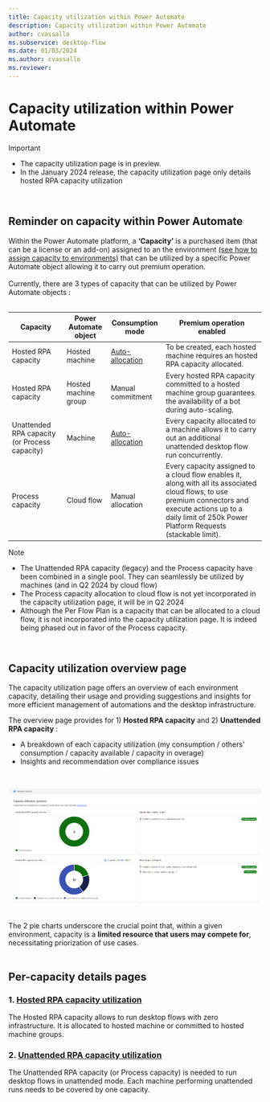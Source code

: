 ```yaml
---
title: Capacity utilization within Power Automate
description: Capacity utilization within Power Automate
author: cvassallo
ms.subservice: desktop-flow
ms.date: 01/03/2024
ms.author: cvassallo
ms.reviewer: 
---
```


# Capacity utilization within Power Automate

> [!IMPORTANT]
> - The capacity utilization page is in preview.
> - In the January 2024 release, the capacity utilization page only details hosted RPA capacity utilization

<br/>

## Reminder on capacity within Power Automate

Within the Power Automate platform, a **‘Capacity’** is a purchased item (that can be a license or an add-on) assigned to an the environment [(see how to assign capacity to environments)](https://learn.microsoft.com/power-platform/admin/capacity-add-on#allocate-or-change-capacity-in-an-environment) that can be utilized by a specific Power Automate object allowing it to carry out premium operation. 
<br/><br/>
Currently, there are 3 types of capacity that can be utilized by Power Automate objects : 
<br/><br/>

|Capacity|Power Automate object|Consumption mode|Premium operation enabled|
|----|--------------------|----|----|
|Hosted RPA capacity|Hosted machine|[Auto-allocation](# "Hosted RPA capacity is auto-allocated to hosted machine at its creation.")|To be created, each hosted machine requires an hosted RPA capacity allocated.|
|Hosted RPA capacity|Hosted machine group|Manual commitment|Every hosted RPA capacity committed to a hosted machine group guarantees the availability of a bot during auto-scaling.|
|Unattended RPA capacity (or Process capacity)|Machine|[Auto-allocation](# "Capacity is auto-allocated at unattended desktop flow run time.")|Every capacity allocated to a machine allows it to carry out an additional unattended desktop flow run concurrently.|
|Process capacity|Cloud flow|Manual allocation|Every capacity assigned to a cloud flow enables it, along with all its associated cloud flows, to use premium connectors and execute actions up to a daily limit of 250k Power Platform Requests (stackable limit).|

> [!NOTE]
> - The Unattended RPA capacity (legacy) and the Process capacity have been combined in a single pool. They can seamlessly be utilized by machines (and in Q2 2024 by cloud flow)
> - The Process capacity allocation to cloud flow is not yet incorporated in the capacity utilization page, it will be in Q2 2024
> - Although the Per Flow Plan is a capacity that can be allocated to a cloud flow, it is not incorporated into the capacity utilization page. It is indeed being phased out in favor of the Process capacity.

<br/>

## Capacity utilization overview page

The capacity utilization page offers an overview of each environment capacity, detailing their usage and providing suggestions and insights for more efficient management of automations and the desktop infrastructure.

The overview page provides for 1) **Hosted RPA capacity** and 2) **Unattended RPA capacity** : 
- A breakdown of each capacity utilization (my consumption / others' consumption / capacity available / capacity in overage)
- Insights and recommendation over compliance issues

<br/>

![Capacity Utilization overview page](media/capacity-utilization/capacity-utilization-MVP-overview.png)
<br/><br/>

The 2 pie charts underscore the crucial point that, within a given environment, capacity is a <b>limited resource that users may compete for</b>, necessitating priorization of use cases.<br/><br/>


## Per-capacity details pages

### 1. [Hosted RPA capacity utilization](capacity-utilization-hosted.md)

The Hosted RPA capacity allows to run desktop flows with zero infrastructure. It is allocated to hosted machine or committed to hosted machine groups. 

### 2. [Unattended RPA capacity utilization](capacity-utilization-process.md)

The Unattended RPA capacity (or Process capacity) is needed to run desktop flows in unattended mode. Each machine performing unattended runs needs to be covered by one capacity.

<br/><br/>






